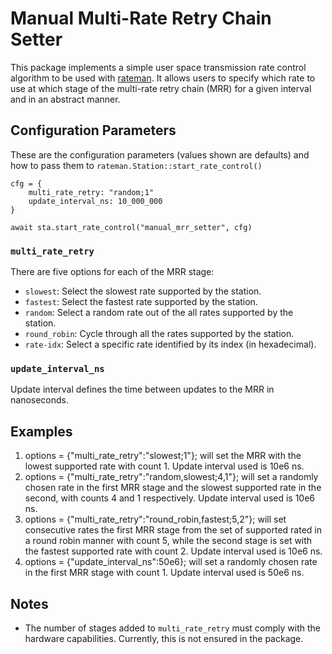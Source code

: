# Manual Multi-Rate Retry Chain Setter

This package implements a simple user space transmission rate control algorithm to be used with [rateman](https://github.com/SupraCoNeX/scnx-rateman). It allows users to specify which rate to use at which stage of the multi-rate retry chain (MRR) for a given interval and in an abstract manner.


## Configuration Parameters

These are the configuration parameters (values shown are defaults) and how to pass them to `rateman.Station::start_rate_control()`
```
cfg = {
	multi_rate_retry: "random;1"
	update_interval_ns: 10_000_000
}

await sta.start_rate_control("manual_mrr_setter", cfg)
```


### `multi_rate_retry`

There are five options for each of the MRR stage:

- `slowest`: Select the slowest rate supported by the station. 
- `fastest`: Select the fastest rate supported by the station. 
- `random`: Select a random rate out of the all rates supported by the station.
- `round_robin`: Cycle through all the rates supported by the station.
- `rate-idx`: Select a specific rate identified by its index (in hexadecimal).

### `update_interval_ns`

Update interval defines the time between updates to the MRR in nanoseconds. 


## Examples

1. options = {"multi_rate_retry":"slowest;1"}; will set the MRR with the lowest supported rate with count 1. Update interval used is 10e6 ns. 
2. options = {"multi_rate_retry":"random,slowest;4,1"}; will set a randomly chosen rate in the first MRR stage and the slowest supported rate in the second, with counts 4 and 1 respectively. Update interval used is 10e6 ns. 
3. options = {"multi_rate_retry":"round_robin,fastest;5,2"}; will set consecutive rates the first MRR stage from the set of supported rated in a round robin manner with count 5, while the second stage is set with the fastest supported rate with count 2. Update interval used is 10e6 ns. 
4. options = {"update_interval_ns":50e6}; will set a randomly chosen rate in the first MRR stage with count 1. Update interval used is 50e6 ns. 


## Notes

- The number of stages added to `multi_rate_retry` must comply with the hardware capabilities. Currently, this is not ensured in the package.


    
